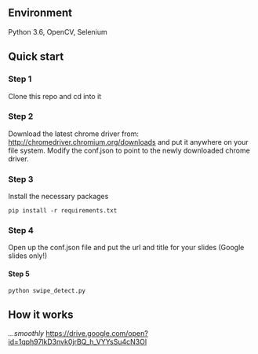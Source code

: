 ## Environment
Python 3.6, OpenCV, Selenium

## Quick start

### Step 1
Clone this repo and cd into it

### Step 2
Download the latest chrome driver from: http://chromedriver.chromium.org/downloads and put it anywhere on your file system. Modify the conf.json to point to the newly downloaded chrome driver.

### Step 3
Install the necessary packages
```
pip install -r requirements.txt
```

### Step 4
Open up the conf.json file and put the url and title for your slides (Google slides only!)

#### Step 5
````
python swipe_detect.py
````

## How it works
_...smoothly_
https://drive.google.com/open?id=1qph97lkD3nvk0jrBQ_h_VYYsSu4cN3Ol